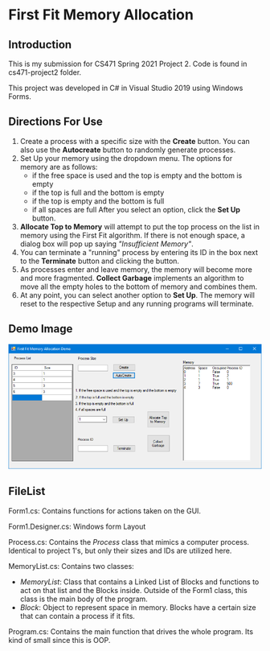 # First Fit Memory Allocation
## Introduction
This is my submission for CS471 Spring 2021 Project 2. Code is found in cs471-project2 folder.

This project was developed in C# in Visual Studio 2019 using Windows Forms.

## Directions For Use
1. Create a process with a specific size with the **Create** button. You can also use the **Autocreate** button to randomly generate processes.
2. Set Up your memory using the dropdown menu. The options for memory are as follows:
    - if the free space is used and the top is empty and the bottom is empty
    - if the top is full and the bottom is empty
    - if the top is empty and the bottom is full
    - if all spaces are full
   After you select an option, click the **Set Up** button.
3. **Allocate Top to Memory** will attempt to put the top process on the list in memory using the First Fit algorithm. If there is not enough space, a dialog box will pop up saying *"Insufficient Memory"*.
4. You can terminate a "running" process by entering its ID in the box next to the **Terminate** button and clicking the button.
5. As processes enter and leave memory, the memory will become more and more fragmented. **Collect Garbage** implements an algorithm to move all the empty holes to the bottom of memory and combines them.
6. At any point, you can select another option to **Set Up**. The memory will reset to the respective Setup and any running programs will terminate.

## Demo Image

![Demo Image](/demo.png)


## FileList
Form1.cs: Contains functions for actions taken on the GUI.

Form1.Designer.cs: Windows form Layout

Process.cs: Contains the *Process* class that mimics a computer process. Identical to project 1's, but only their sizes and IDs are utilized here.

MemoryList.cs: Contains two classes:
- *MemoryList*: Class that contains a Linked List of Blocks and functions to act on that list and the Blocks inside. Outside of the Form1 class, this class is the                main body of the program.
- *Block*: Object to represent space in memory. Blocks have a certain size that can contain a process if it fits.

Program.cs: Contains the main function that drives the whole program. Its kind of small since this is OOP.
